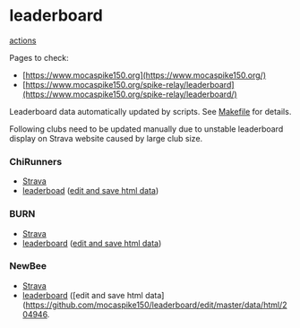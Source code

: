 # leaderboard

[actions](https://github.com/mocaspike150/leaderboard/actions)


Pages to check:

- [https://www.mocaspike150.org](https://www.mocaspike150.org/)
- [https://www.mocaspike150.org/spike-relay/leaderboard](https://www.mocaspike150.org/spike-relay/leaderboard/)

Leaderboard data automatically updated by scripts. See [Makefile](Makefile) for details.

Following clubs need to be updated manually due to unstable leaderboard display on Strava website caused by large club size.


### ChiRunners
- [Strava](https://www.strava.com/clubs/72363)
- [leaderboad](https://www.mocaspike150.org/leaderboard/data/html/72363.html) ([edit and save html data](https://github.com/mocaspike150/leaderboard/edit/master/data/html/72363.html))


###  BURN
- [Strava](https://www.strava.com/clubs/128445)
- [leaderboard](https://www.mocaspike150.org/leaderboard/data/html/128445.html) ([edit and save html data](https://github.com/mocaspike150/leaderboard/edit/master/data/html/128445.html))

### NewBee
- [Strava](https://www.strava.com/clubs/204946)
- [leaderboard](https://www.mocaspike150.org/leaderboard/data/html/204946.html) ([edit and save html data](https://github.com/mocaspike150/leaderboard/edit/master/data/html/204946.

